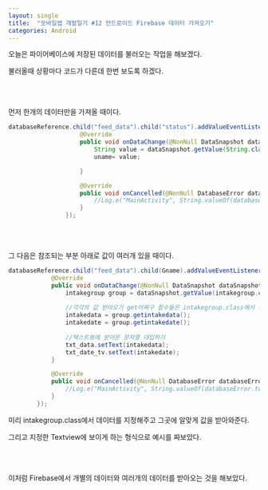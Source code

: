 ```yaml
---
layout: single
title:  "모바일앱 개발일기 #12 안드로이드 Firebase 데이터 가져오기"
categories: Android
---
```


오늘은 파이어베이스에 저장된 데이터를 불러오는 작업을 해보겠다.

불러올때 상황마다 코드가 다른데 한번 보도록 하겠다.

 <br/><br/>

먼저 한개의 데이터만을 가져올 때이다.


```java
databaseReference.child("feed_data").child("status").addValueEventListener(new ValueEventListener() {
                    @Override
                    public void onDataChange(@NonNull DataSnapshot dataSnapshot) {
                        String value = dataSnapshot.getValue(String.class);
                        uname= value;

                    }

                    @Override
                    public void onCancelled(@NonNull DatabaseError databaseError) {
                        //Log.e("MainActivity", String.valueOf(databaseError.toException())); // 에러문 출력
                    }
                });
```

 <br/><br/>

그 다음은 참조되는 부분 아래로 값이 여러개 있을 때이다.

```java
databaseReference.child("feed_data").child(Gname).addValueEventListener(new ValueEventListener() {
            @Override
            public void onDataChange(@NonNull DataSnapshot dataSnapshot) {
                intakegroup group = dataSnapshot.getValue(intakegroup.class);
                
                //각각의 값 받아오기 get어쩌구 함수들은 intakegroup.class에서 지정한것
                intakedata = group.getintakedata();
                intakedate = group.getintakedate();
                
                //텍스트뷰에 받아온 문자열 대입하기
                txt_data.setText(intakedata);
                txt_date_tv.setText(intakedate);
            }

            @Override
            public void onCancelled(@NonNull DatabaseError databaseError) {
                //Log.e("MainActivity", String.valueOf(databaseError.toException())); // 에러문 출력
            }
        });
```

미리 intakegroup.class에서 데이터를 지정해주고 그곳에 알맞게 값을 받아와준다.

그리고 지정한 Textview에 보이게 하는 형식으로 예시를 짜보았다.

 <br/><br/>

이처럼 Firebase에서 개별의 데이터와 여러개의 데이터를 받아오는 것을 해보았다.
